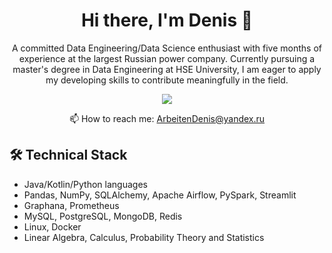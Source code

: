 <h1 align='center'>
  Hi there, I'm Denis 👋
</h1>

<p align='center'>
  A committed Data Engineering/Data Science enthusiast with five months of experience at the largest Russian power company. Currently pursuing a master's degree in Data Engineering at HSE University, I am eager to apply my developing skills to contribute meaningfully in the field.
</p>

<p align='center'>
  <a href="https://web.telegram.org/k/#@DeObject">
    <img src="https://img.shields.io/badge/Telegram-2CA5E0?style=for-the-badge&logo=telegram&logoColor=white" />        
  </a>
</p>

<p align='center'>
  📫 How to reach me: <a href='mailto:ArbeitenDenis@yandex.ru'>ArbeitenDenis@yandex.ru</a>
</p>

## 🛠 Technical Stack
*   Java/Kotlin/Python languages
*   Pandas, NumPy, SQLAlchemy, Apache Airflow, PySpark, Streamlit
*   Graphana, Prometheus
*   MySQL, PostgreSQL, MongoDB, Redis
*   Linux, Docker
*   Linear Algebra, Calculus, Probability Theory and Statistics


<!--
**DorianGrayPicture/DorianGrayPicture** is a ✨ _special_ ✨ repository because its `README.md` (this file) appears on your GitHub profile.

Here are some ideas to get you started:

- 🔭 I’m currently working on ...
- 🌱 I’m currently learning ...
- 👯 I’m looking to collaborate on ...
- 🤔 I’m looking for help with ...
- 💬 Ask me about ...
- 📫 How to reach me: ...
- 😄 Pronouns: ...
- ⚡ Fun fact: ...
-->
